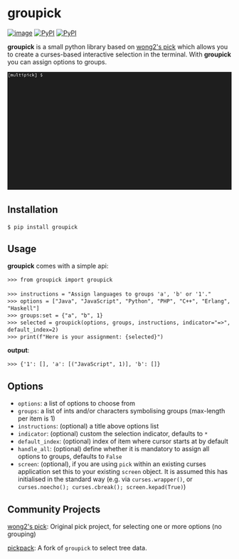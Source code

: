 # groupick

[![image](https://github.com/anafvana/groupick/actions/workflows/ci.yml/badge.svg)](https://github.com/anafvana/groupick/actions/workflows/ci.yml)
[![PyPI](https://img.shields.io/pypi/v/groupick.svg)](https://pypi.org/project/groupick/)
[![PyPI](https://img.shields.io/pypi/dm/groupick)](https://pypi.org/project/groupick/)

**groupick** is a small python library based on [wong2's pick](https://github.com/wong2/pick) which allows you to create a curses-based interactive selection in the terminal. With **groupick** you can assign options to groups.

![](example/basic.gif)

## Installation

    $ pip install groupick

## Usage

**groupick** comes with a simple api:

    >>> from groupick import groupick

    >>> instructions = "Assign languages to groups 'a', 'b' or '1'."
    >>> options = ["Java", "JavaScript", "Python", "PHP", "C++", "Erlang", "Haskell"]
    >>> groups:set = {"a", "b", 1}
    >>> selected = groupick(options, groups, instructions, indicator="=>", default_index=2)
    >>> print(f"Here is your assignment: {selected}")

**output**:

    >>> {'1': [], 'a': [("JavaScript", 1)], 'b': []}

## Options

- `options`: a list of options to choose from
- `groups`: a list of ints and/or characters symbolising groups (max-length per item is 1)
- `instructions`: (optional) a title above options list
- `indicator`: (optional) custom the selection indicator, defaults to `*`
- `default_index`: (optional) index of item where cursor starts at by default
- `handle_all`: (optional) define whether it is mandatory to assign all options to groups, defaults to `False`
- `screen`: (optional), if you are using `pick` within an existing curses application set this to your existing `screen` object. It is assumed this has initialised in the standard way (e.g. via `curses.wrapper()`, or `curses.noecho(); curses.cbreak(); screen.kepad(True)`)

## Community Projects

[wong2's pick](https://github.com/wong2/pick): Original pick project, for selecting one or more options (no grouping)

[pickpack](https://github.com/anafvana/pickpack): A fork of `groupick` to select tree data.
